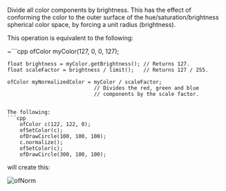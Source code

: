 Divide all color components by brightness. This has the effect of conforming 
the color to the outer surface of the hue/saturation/brightness spherical 
color space, by forcing a unit radius (brightness).

This operation is equivalent to the following:

~```cpp
    ofColor myColor(127, 0, 0, 127);

    float brightness = myColor.getBrightness(); // Returns 127.
    float scaleFactor = brightness / limit();   // Returns 127 / 255.

    ofColor myNormalizedColor = myColor / scaleFactor;
                                // Divides the red, green and blue
                                // components by the scale factor.
```~

The following:
```cpp
	ofColor c(122, 122, 0);
	ofSetColor(c);
	ofDrawCircle(100, 100, 100);
	c.normalize();
	ofSetColor(c);
	ofDrawCircle(300, 100, 100);
```

will create this:

![ofNorm](../images/ofColor.normalize.example.png)